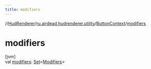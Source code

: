 ```yaml
---
title: modifiers
---
```

//[HudRenderer](../../../index.html)/[ru.airdead.hudrenderer.utility](../index.html)/[ButtonContext](index.html)/[modifiers](modifiers.html)



# modifiers



[jvm]\
val [modifiers](modifiers.html): [Set](https://kotlinlang.org/api/latest/jvm/stdlib/kotlin.collections/-set/index.html)&lt;[Modifiers](../-modifiers/index.html)&gt;





